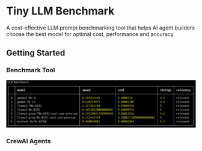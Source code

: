 # Tiny LLM Benchmark

A cost-effective LLM prompt benchmarking tool that helps AI agent builders choose the best model for optimal cost, performance and accuracy.

## Getting Started

### Benchmark Tool

![screenshot](./images/screenshot.png)

### CrewAI Agents
